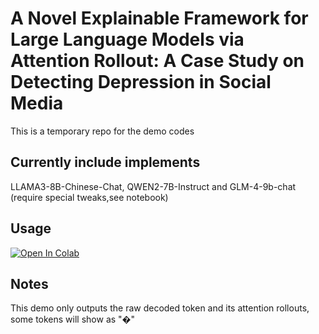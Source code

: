 # A Novel Explainable Framework for Large Language Models via Attention Rollout: A Case Study on Detecting Depression in Social Media

This is a temporary repo for the demo codes

## Currently include implements
LLAMA3-8B-Chinese-Chat, QWEN2-7B-Instruct and GLM-4-9b-chat (require  special tweaks,see notebook)


## Usage
[![Open In Colab](https://colab.research.google.com/assets/colab-badge.svg)](https://colab.research.google.com/drive/1Raag6cAOOiuyo70hjN2Yz3VPWn7n3NYX?usp=sharing)

## Notes
This demo only outputs the raw decoded token and its attention rollouts, some tokens will show as "�"
